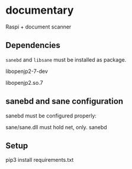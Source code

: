 # documentary
Raspi + document scanner

## Dependencies
```sanebd``` and ```libsane``` must be installed as package.

libopenjp2-7-dev

libopenjp2.so.7

## sanebd and sane configuration
sanebd must be configured properly:

sane/sane.dll must hold net, only.
sanebd

## Setup
pip3 install requirements.txt

